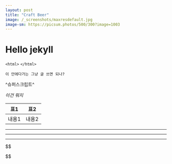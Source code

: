 ```yaml
---
layout: post
title: "Craft Beer"
image: /_screenshots/maxresdefault.jpg
image-sm: https://picsum.photos/500/300?image=1003
---
```

# Hello jekyll
`<html>`
`</html>`

```
이 안에다가는 그냥 글 쓰면 되나?
```

^슈퍼스크립트^

*이건 뭐지*

| 표1 | 표2 |
|--------|--------|
| 내용1 | 내용2 |


* * *

- - -

_ _ _
$$

$$
